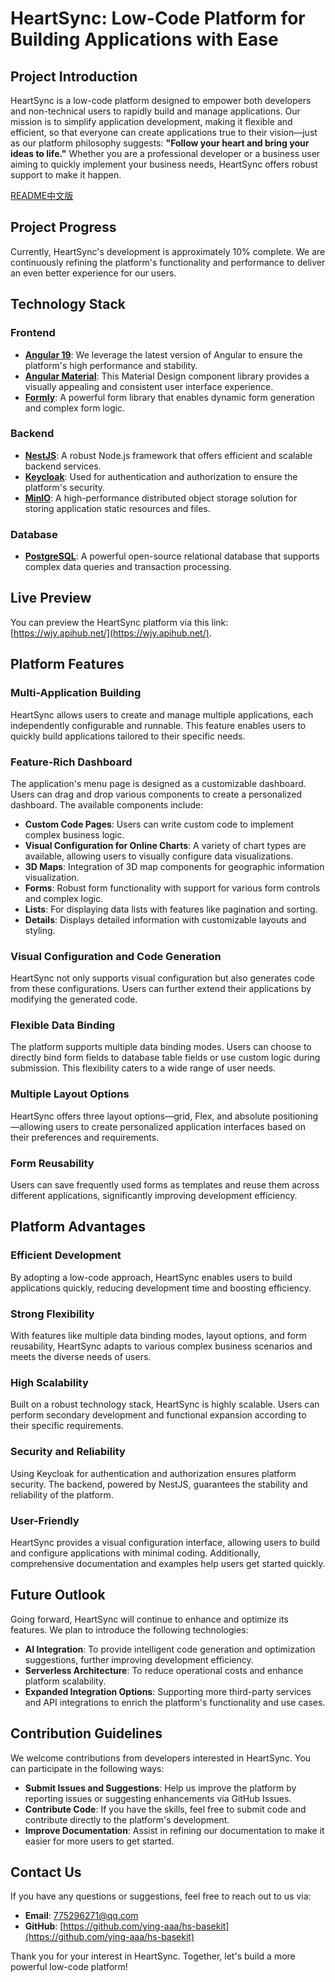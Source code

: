 # HeartSync: Low-Code Platform for Building Applications with Ease

## Project Introduction  
HeartSync is a low-code platform designed to empower both developers and non-technical users to rapidly build and manage applications. Our mission is to simplify application development, making it flexible and efficient, so that everyone can create applications true to their vision—just as our platform philosophy suggests: **"Follow your heart and bring your ideas to life."** Whether you are a professional developer or a business user aiming to quickly implement your business needs, HeartSync offers robust support to make it happen.

[README中文版](README.zh.md)

## Project Progress  
Currently, HeartSync's development is approximately 10% complete. We are continuously refining the platform's functionality and performance to deliver an even better experience for our users.

## Technology Stack

### Frontend  
- **[Angular 19](https://angular.io/)**: We leverage the latest version of Angular to ensure the platform's high performance and stability.  
- **[Angular Material](https://material.angular.io/)**: This Material Design component library provides a visually appealing and consistent user interface experience.  
- **[Formly](https://formly.dev/)**: A powerful form library that enables dynamic form generation and complex form logic.

### Backend  
- **[NestJS](https://nestjs.com/)**: A robust Node.js framework that offers efficient and scalable backend services.  
- **[Keycloak](https://www.keycloak.org/)**: Used for authentication and authorization to ensure the platform's security.  
- **[MinIO](https://min.io/)**: A high-performance distributed object storage solution for storing application static resources and files.

### Database  
- **[PostgreSQL](https://www.postgresql.org/)**: A powerful open-source relational database that supports complex data queries and transaction processing.

## Live Preview  
You can preview the HeartSync platform via this link: [https://wjy.apihub.net/](https://wjy.apihub.net/).

## Platform Features

### Multi-Application Building  
HeartSync allows users to create and manage multiple applications, each independently configurable and runnable. This feature enables users to quickly build applications tailored to their specific needs.

### Feature-Rich Dashboard  
The application's menu page is designed as a customizable dashboard. Users can drag and drop various components to create a personalized dashboard. The available components include:  
- **Custom Code Pages**: Users can write custom code to implement complex business logic.  
- **Visual Configuration for Online Charts**: A variety of chart types are available, allowing users to visually configure data visualizations.  
- **3D Maps**: Integration of 3D map components for geographic information visualization.  
- **Forms**: Robust form functionality with support for various form controls and complex logic.  
- **Lists**: For displaying data lists with features like pagination and sorting.  
- **Details**: Displays detailed information with customizable layouts and styling.

### Visual Configuration and Code Generation  
HeartSync not only supports visual configuration but also generates code from these configurations. Users can further extend their applications by modifying the generated code.

### Flexible Data Binding  
The platform supports multiple data binding modes. Users can choose to directly bind form fields to database table fields or use custom logic during submission. This flexibility caters to a wide range of user needs.

### Multiple Layout Options  
HeartSync offers three layout options—grid, Flex, and absolute positioning—allowing users to create personalized application interfaces based on their preferences and requirements.

### Form Reusability  
Users can save frequently used forms as templates and reuse them across different applications, significantly improving development efficiency.

## Platform Advantages

### Efficient Development  
By adopting a low-code approach, HeartSync enables users to build applications quickly, reducing development time and boosting efficiency.

### Strong Flexibility  
With features like multiple data binding modes, layout options, and form reusability, HeartSync adapts to various complex business scenarios and meets the diverse needs of users.

### High Scalability  
Built on a robust technology stack, HeartSync is highly scalable. Users can perform secondary development and functional expansion according to their specific requirements.

### Security and Reliability  
Using Keycloak for authentication and authorization ensures platform security. The backend, powered by NestJS, guarantees the stability and reliability of the platform.

### User-Friendly  
HeartSync provides a visual configuration interface, allowing users to build and configure applications with minimal coding. Additionally, comprehensive documentation and examples help users get started quickly.

## Future Outlook  
Going forward, HeartSync will continue to enhance and optimize its features. We plan to introduce the following technologies:  
- **AI Integration**: To provide intelligent code generation and optimization suggestions, further improving development efficiency.  
- **Serverless Architecture**: To reduce operational costs and enhance platform scalability.  
- **Expanded Integration Options**: Supporting more third-party services and API integrations to enrich the platform's functionality and use cases.

## Contribution Guidelines  
We welcome contributions from developers interested in HeartSync. You can participate in the following ways:  
- **Submit Issues and Suggestions**: Help us improve the platform by reporting issues or suggesting enhancements via GitHub Issues.  
- **Contribute Code**: If you have the skills, feel free to submit code and contribute directly to the platform's development.  
- **Improve Documentation**: Assist in refining our documentation to make it easier for more users to get started.

## Contact Us  
If you have any questions or suggestions, feel free to reach out to us via:  
- **Email**: [775296271@qq.com](mailto:775296271@qq.com)
- **GitHub**: [https://github.com/ying-aaa/hs-basekit](https://github.com/ying-aaa/hs-basekit)

Thank you for your interest in HeartSync. Together, let's build a more powerful low-code platform!
